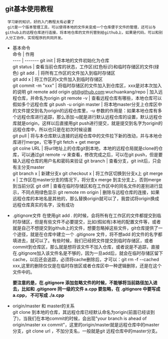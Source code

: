  ## git基本使用教程
     学习新的知识，好的入门教程太有必要了  
     git是一个版本管理工具，可以使得本地的文件夹变成一个仓库便于文件的管理，还可以与github上的远程仓库进行连接，将本地仓库的文件托管到给github上，如果是代码，可以和别人分工协作，实现程序的共同开发。  
* 基本命令  
    命令 | 作用  
    ---- | -------
    git init | 将本地的文件初始化为仓库  
    git status | 查看当前仓库的状态，工作区(红色标识)和临时存储区的文件(绿色)
    git add . | 将所有工作区的文件加入到临时存储区  
    git add x | 将工作区的x文件加入到临时存储区  
    git commit -m "xxx" | 将临时存储区的文件加入到仓库区，xxx是对本次加入的说明
    git remote add origin git@github.com:wuchuankang/repo | 加入远程仓库，并命名为origin
    git remote -v | 查看远程仓库有哪些，本地仓库可以假如多个远程仓库
    git push -u origin master | 将本地master分支上仓库区中的文件提交到名为origin的远程仓库里，-u 参数的作用是：如果本地仓库有多个远程仓库进行追踪，那么添加-u就是进行默认远程仓库的设置，默认远程仓库就是origin，这样以后直接用git push进行提交，就是提交到名字为origin的远程仓库中，所以也只是在初次时候设置  
    git pull | 将与本仓库默认连接的远程仓库中的文件拉下新的改动，并与本地仓库进行merge，它等于git fetch + get merge  
    git colne URL | 将url地址上的仓库git到本地，本地的远程仓局就是clone的仓库，可以通过git remote -v 来查看，修改完成之后，可以在git push，但是要输入远程仓库的用户名和密码来验证
    git branch | 查看分支，git init后，只会有主分支master  
    git branch x | 新建分支x
    git checkout x | 将工作区切换到分支x上
    git merge x | 工作区在master分支的情况下，将分支x merge 到主分支上，否则merge到当前分区
    git diff | 查看在临时存储区和在工作区中的同名文件的差别进行显示，不同点用绿色显示
    git remote rm origin | 删除与远程仓库的连接，如果远程仓库的本地名是其他的，那么替换origin就可以了，我尝试将origin换成远程仓库真实的名字，没有成功
    
* .gitignore文件
    在使用git add . 的时候，会将所有在工作区的文件都提交到临时存储区，但是有些文件不必要提交，比如(假如有)本地的配置文件等，或者就是自己不想提交到github上的文件，想要忽略掉这些文件，git仓库提供了一个途径，就是在仓库中建立一个 .gitignore 文件，将不想add 的文件的名字都填进去，就可以了。有些时候，我们已经把文件提交到临时存储区，或者commit到仓库区，那么就是想将该文件不加入仓库，或者说是不追踪，直接在.gitignore加入该文件名是不够的，因为一旦add后，就会在临时存储区留下cache，以后还会追踪，必须将cache删除后，才可以：git rm -f --cached xxx,这里的删除仅仅是在临时存放区或者仓库区中一种逻辑删除，还是在这个文件中的。  

    **要注意的是，在.gitignore 添加忽略文件的时候，不能够将当前路径加入进去，比如和 .gitignore 同一级的文件 a.cpp 要忽略，在 .gitignore 中要写成 a.cpp， 不可写成 ./a.cpp**

* origin/master 和 master的关系  
    git clone 到本地的仓库，其远程仓库已经默认命名为origin(前面已经谈到了)，当我们在本地commit的时候，会出现"your branch is ahead of origin/master xx commit"，这里的origin/master就是远程仓库中的master分支，git clone url ，不加分支名，一般就是git 远程仓库中的master分支。
     
